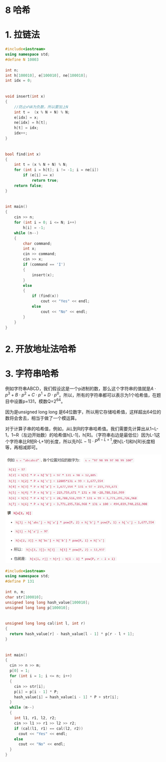 # 8 哈希

# 1. 拉链法

```c++
#include<iostream>
using namespace std;
#define N 10003

int n;
int h[100010], e[100010], ne[100010];
int idx = 0;


void insert(int x)
{
    //防止x%N为负数，所以要加上N
    int t =  (x % N + N) % N; 
    e[idx] = x;
    ne[idx] = h[t];
    h[t] = idx;
    idx++;
}


bool find(int x)
{
    int t = (x % N + N) % N;
    for (int i = h[t]; i != -1; i = ne[i])
        if (e[i] == x)
            return true;
    return false;
}


int main()
{
    cin >> n;
    for (int i = 0; i <= N; i++)
        h[i] = -1;
    while (n--)
    {
        char command;
        int x;
        cin >> command;
        cin >> x;
        if (command == 'I')
        {
            insert(x);
        }
        else
        {
            if (find(x))
                cout << "Yes" << endl;
            else
                cout << "No" << endl;
        }
    }
}
```

# 2. 开放地址法哈希

# 3. 字符串哈希

例如字符串ABCD，我们假设这是一个p进制的数，那么这个字符串的值就是$A \cdot p^{3}+B \cdot p^{2}+C \cdot p^{1}+D \cdot p^{0}$。所以，所有的字符串都可以表示为1个哈希值，在题目中设置p=131，模数Q=$2^{64}$。

因为是unsigned long long 是64位数字，所以用它存储哈希值，这样超出64位的数将会舍去，相当于做了一个模运算。

对于计算子串的哈希值，例如，从L到R的字串哈希值。我们需要先计算出从1\~L-1，1\~R（左边开始数）的哈希值h\[L-1]，h\[R]。（字符串右边是最低位）因为L-1这个字符串比R短R-L+1的长度，所以先$h[L-1] \cdot P^{R-L+1}$,使h\[L-1]和h\[R]长度相等，再相减即可。

![](image/image_08nDqudE8a.png)

```c++
#include<iostream>
using namespace std;
#define P 131

int n, m;
char str[100010];
unsigned long long hash_value[100010];
unsigned long long p[100010];


unsigned long long cal(int l, int r)
{
  return hash_value[r] - hash_value[l - 1] * p[r - l + 1];
}


int main()
{
  cin >> n >> m;
  p[0] = 1;
  for (int i = 1; i <= n; i++)
  {
    cin >> str[i];
    p[i] = p[i - 1] * P;
    hash_value[i] = hash_value[i - 1] * P + str[i];
  }
  while (m--)
  {
    int l1, r1, l2, r2;
    cin >> l1 >> r1 >> l2 >> r2;
    if (cal(l1, r1) == cal(l2, r2))
      cout << "Yes" << endl;
    else
      cout << "No" << endl;
  }
}
```
